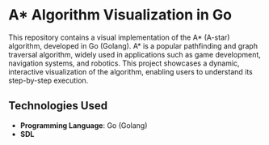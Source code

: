 # A\* Algorithm Visualization in Go

This repository contains a visual implementation of the A\* (A-star) algorithm, developed in Go (Golang). A\* is a popular pathfinding and graph traversal algorithm, widely used in applications such as game development, navigation systems, and robotics. This project showcases a dynamic, interactive visualization of the algorithm, enabling users to understand its step-by-step execution.
## Technologies Used

- **Programming Language**: Go (Golang)
- **SDL**
